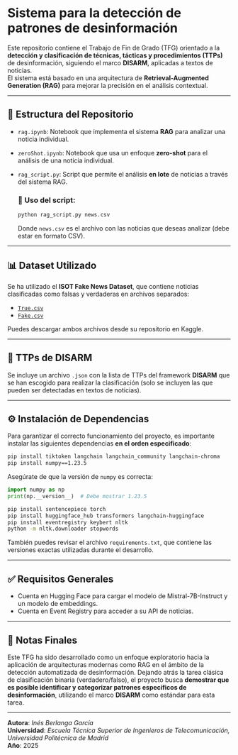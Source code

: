# Sistema para la detección de patrones de desinformación
Este repositorio contiene el Trabajo de Fin de Grado (TFG) orientado a la **detección y clasificación de técnicas, tácticas y procedimientos (TTPs)** de desinformación, siguiendo el marco **DISARM**, aplicadas a textos de noticias.  
El sistema está basado en una arquitectura de **Retrieval-Augmented Generation (RAG)** para mejorar la precisión en el análisis contextual.

---

## 📂 Estructura del Repositorio

- `rag.ipynb`: Notebook que implementa el sistema **RAG** para analizar una noticia individual.
- `zeroShot.ipynb`: Notebook que usa un enfoque **zero-shot** para el análisis de una noticia individual.
- `rag_script.py`: Script que permite el análisis **en lote** de noticias a través del sistema RAG.

  ### 🔧 Uso del script:
  ```bash
  python rag_script.py news.csv
  ```
  Donde `news.csv` es el archivo con las noticias que deseas analizar (debe estar en formato CSV).

---

## 📊 Dataset Utilizado

Se ha utilizado el **ISOT Fake News Dataset**, que contiene noticias clasificadas como falsas y verdaderas en archivos separados:

- [`True.csv`](https://www.kaggle.com/datasets/csmalarkodi/isot-fake-news-dataset)
- [`Fake.csv`](https://www.kaggle.com/datasets/csmalarkodi/isot-fake-news-dataset)

Puedes descargar ambos archivos desde su repositorio en Kaggle.

---

## 🧠 TTPs de DISARM

Se incluye un archivo `.json` con la lista de TTPs del framework **DISARM** que se han escogido para realizar la clasificación (solo se incluyen las que pueden ser detectadas en textos de noticias).

---

## ⚙️ Instalación de Dependencias

Para garantizar el correcto funcionamiento del proyecto, es importante instalar las siguientes dependencias **en el orden especificado**:

```bash
pip install tiktoken langchain langchain_community langchain-chroma
pip install numpy==1.23.5
```

Asegúrate de que la versión de `numpy` es correcta:
```python
import numpy as np
print(np.__version__)  # Debe mostrar 1.23.5
```

```bash
pip install sentencepiece torch
pip install huggingface_hub transformers langchain-huggingface
pip install eventregistry keybert nltk
python -m nltk.downloader stopwords
```

También puedes revisar el archivo `requirements.txt`, que contiene las versiones exactas utilizadas durante el desarrollo.

---

## ✅ Requisitos Generales

- Cuenta en Hugging Face para cargar el modelo de Mistral-7B-Instruct y un modelo de embeddings.
- Cuenta en Event Registry para acceder a su API de noticias.

---

## 📌 Notas Finales

Este TFG ha sido desarrollado como un enfoque exploratorio hacia la aplicación de arquitecturas modernas como RAG en el ámbito de la detección automatizada de desinformación.
Dejando atrás la tarea clásica de clasificación binaria (verdadero/falso), el proyecto busca **demostrar que es posible identificar y categorizar patrones específicos de desinformación**, utilizando el marco **DISARM** como estándar para esta tarea.

---

**Autora**: *Inés Berlanga García*  
**Universidad**: *Escuela Técnica Superior de Ingenieros de Telecomunicación, Universidad Politécnica de Madrid*  
**Año**: 2025

